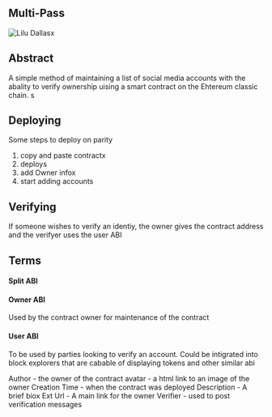 ## Multi-Pass

![Lilu Dallas](https://s-media-cache-ak0.pinimg.com/564x/54/f5/68/54f568be0db4765002160044ce099d89.jpg)x
## Abstract
A simple method of maintaining a list of social media accounts with the abality to verify ownership uising a smart contract on the Ehtereum classic chain.
s
## Deploying
Some steps to deploy on parity
1) copy and paste contractx
2) deploys
3) add Owner infox 
4) start adding accounts

## Verifying
If someone wishes to verify an identiy, the owner gives the contract address and the verifyer uses the user ABI 


## Terms
#### Split ABI

#### Owner ABI
Used by the contract owner for maintenance of the contract

#### User ABI
To be used by parties looking to verify an account. Could be intigrated into block explorers that are cabable of displaying tokens and other similar abi

Author - the owner of the contract
avatar - a html link to an image of the owner
Creation Time - when the contract was deployed
Description - A brief biox
Ext Url - A main link for the owner
Verifier - used to post verification messages





